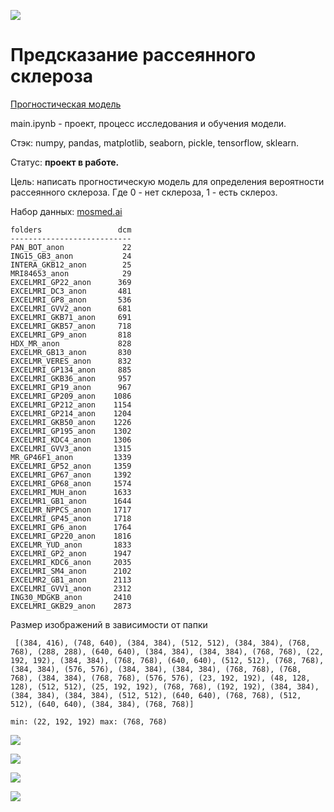 ![](https://github.com/salfa-ru/doct24_neural-network/blob/main/multiple_sclerosis/Dmitry/img/c6e5c47311949440d1fee4d8c6df71bf.jpg)

# Предсказание рассеянного склероза

<a href='https://github.com/salfa-ru/doct24_neural-network/blob/main/multiple_sclerosis/Dmitry/main.ipynb'> Прогностическая модель </a> </br>

main.ipynb - проект, процесс исследования и обучения модели.</br>

Стэк: numpy, pandas, matplotlib, seaborn, pickle, tensorflow, sklearn.

Статус: **проект в работе.**

Цель: написать прогностическую модель для определения вероятности рассеянного склероза. Где 0 - нет склероза, 1 - есть склероз.

Набор данных: <a href='https://mosmed.ai/en/datasets/aie21selftestmri/'> mosmed.ai </a> </br>

```
folders                 dcm
---------------------------
PAN_BOT_anon             22
ING15_GB3_anon           24
INTERA_GKB12_anon        25
MRI84653_anon            29
EXCELMRI_GP22_anon      369
EXCELMRI_DC3_anon       481
EXCELMRI_GP8_anon       536
EXCELMRI_GVV2_anon      681
EXCELMRI_GKB71_anon     691
EXCELMRI_GKB57_anon     718
EXCELMRI_GP9_anon       818
HDX_MR_anon             828
EXCELMR_GB13_anon       830
EXCELMR_VERES_anon      832
EXCELMRI_GP134_anon     885
EXCELMRI_GKB36_anon     957
EXCELMRI_GP19_anon      967
EXCELMRI_GP209_anon    1086
EXCELMRI_GP212_anon    1154
EXCELMRI_GP214_anon    1204
EXCELMRI_GKB50_anon    1226
EXCELMRI_GP195_anon    1302
EXCELMRI_KDC4_anon     1306
EXCELMRI_GVV3_anon     1315
MR_GP46F1_anon         1339
EXCELMRI_GP52_anon     1359
EXCELMRI_GP67_anon     1392
EXCELMRI_GP68_anon     1574
EXCELMRI_MUH_anon      1633
EXCELMR1_GB1_anon      1644
EXCELMR_NPPCS_anon     1717
EXCELMRI_GP45_anon     1718
EXCELMRI_GP6_anon      1764
EXCELMRI_GP220_anon    1816
EXCELMR_YUD_anon       1833
EXCELMRI_GP2_anon      1947
EXCELMRI_KDC6_anon     2035
EXCELMRI_SM4_anon      2102
EXCELMR2_GB1_anon      2113
EXCELMRI_GVV1_anon     2312
ING30_MDGKB_anon       2410
EXCELMRI_GKB29_anon    2873
```
Размер изображений в зависимости от папки
```
 [(384, 416), (748, 640), (384, 384), (512, 512), (384, 384), (768, 768), (288, 288), (640, 640), (384, 384), (384, 384), (768, 768), (22, 192, 192), (384, 384), (768, 768), (640, 640), (512, 512), (768, 768), (384, 384), (576, 576), (384, 384), (384, 384), (768, 768), (768, 768), (384, 384), (768, 768), (576, 576), (23, 192, 192), (48, 128, 128), (512, 512), (25, 192, 192), (768, 768), (192, 192), (384, 384), (384, 384), (384, 384), (512, 512), (640, 640), (768, 768), (512, 512), (640, 640), (384, 384), (768, 768)]

min: (22, 192, 192) max: (768, 768)
```
![](https://github.com/salfa-ru/doct24_neural-network/blob/main/multiple_sclerosis/Dmitry/img/2023-06-10_06-36-03.png)

![](https://github.com/salfa-ru/doct24_neural-network/blob/main/multiple_sclerosis/Dmitry/img/acc.png)

![](https://github.com/salfa-ru/doct24_neural-network/blob/main/multiple_sclerosis/Dmitry/img/loss.png)

![](https://github.com/salfa-ru/doct24_neural-network/blob/main/multiple_sclerosis/Dmitry/img/cm.png)
